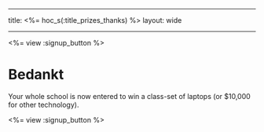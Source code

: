 * * *

title: <%= hoc_s(:title_prizes_thanks) %> layout: wide

* * *

<%= view :signup_button %>

# Bedankt

Your whole school is now entered to win a class-set of laptops (or $10,000 for other technology).

<%= view :signup_button %>